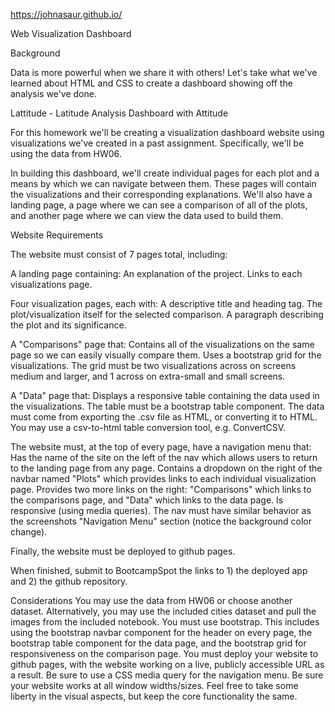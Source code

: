 https://johnasaur.github.io/

Web Visualization Dashboard 

Background

Data is more powerful when we share it with others! Let's take what we've learned about HTML and CSS to create a dashboard showing off the analysis we've done.

Lattitude - Latitude Analysis Dashboard with Attitude

For this homework we'll be creating a visualization dashboard website using visualizations we've created in a past assignment. Specifically, we'll be using the data from HW06.

In building this dashboard, we'll create individual pages for each plot and a means by which we can navigate between them. These pages will contain the visualizations and their corresponding explanations. We'll also have a landing page, a page where we can see a comparison of all of the plots, and another page where we can view the data used to build them.

Website Requirements

The website must consist of 7 pages total, including:

A landing page containing:
An explanation of the project.
Links to each visualizations page.

Four visualization pages, each with:
A descriptive title and heading tag.
The plot/visualization itself for the selected comparison.
A paragraph describing the plot and its significance.

A "Comparisons" page that:
Contains all of the visualizations on the same page so we can easily visually compare them.
Uses a bootstrap grid for the visualizations.
The grid must be two visualizations across on screens medium and larger, and 1 across on extra-small and small screens.

A "Data" page that:
Displays a responsive table containing the data used in the visualizations.
The table must be a bootstrap table component.
The data must come from exporting the .csv file as HTML, or converting it to HTML. You may use a csv-to-html table conversion tool, e.g. ConvertCSV.

The website must, at the top of every page, have a navigation menu that:
Has the name of the site on the left of the nav which allows users to return to the landing page from any page.
Contains a dropdown on the right of the navbar named "Plots" which provides links to each individual visualization page.
Provides two more links on the right: "Comparisons" which links to the comparisons page, and "Data" which links to the data page.
Is responsive (using media queries). The nav must have similar behavior as the screenshots "Navigation Menu" section (notice the background color change).

Finally, the website must be deployed to github pages.

When finished, submit to BootcampSpot the links to 1) the deployed app and 2) the github repository.

Considerations
You may use the data from HW06 or choose another dataset. Alternatively, you may use the included cities dataset and pull the images from the included notebook.
You must use bootstrap. This includes using the bootstrap navbar component for the header on every page, the bootstrap table component for the data page, and the bootstrap grid for responsiveness on the comparison page.
You must deploy your website to github pages, with the website working on a live, publicly accessible URL as a result.
Be sure to use a CSS media query for the navigation menu.
Be sure your website works at all window widths/sizes.
Feel free to take some liberty in the visual aspects, but keep the core functionality the same.

